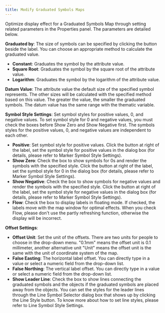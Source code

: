 ```yaml
---
title: Modify Graduated Symbols Maps
---
```



Optimize display effect for a Graduated Symbols Map through setting related parameters in the Properties panel. The parameters are detailed below.


**Graduated by**: The size of symbols can be specified by clicking the button beside the label. You can choose an appropriate method to calculate the graduated value.

- **Constant**: Graduates the symbol by the attribute value.
- **Square Root**: Graduates the symbol by the square root of the attribute value.
- **Logarithm**: Graduates the symbol by the logarithm of the attribute value.

**Datum Value**:  The attribute value the default size of the specified symbol represents. The other sizes will be calculated with the specified method based on this value. The greater the value, the smaller the graduated symbols. The datum value has the same range with the thematic variable.

**Symbol Style Settings**: Set symbol styles for positive values, 0, and negative values. To set symbol style for 0 and negative values, you must check the boxes before Show Zero and Show Negative first. The symbols styles for the positive values, 0, and negative values are independent to each other.

- **Positive**: Set symbol style for positive values. Click the button at right of the label, set the symbol style for positive values in the dialog box (for details, please refer to Marker Symbol Style Settings).
- **Show Zero**: Check the box to show symbols for 0s and render the symbols with the specified style. Click the button at right of the label, set the symbol style for 0 in the dialog box (for details, please refer to Marker Symbol Style Settings).
- **Show Negative**: Check the box to show symbols for negative values and render the symbols with the specified style. Click the button at right of the label, set the symbol style for negative values in the dialog box (for details, please refer to Marker Symbol Style Settings).
- **Flow**: Check the box to display labels in floating mode. If checked, the labels move with the map window for optimal effects. When you check Flow, please don't use the partly refreshing function, otherwise the display will be incorrect.

**Offset Settings**:  

- **Offset Unit**: Set the unit of the offsets. There are two units for people to choose in the drop-down menu. "0.1mm" means the offset unit is 0.1 millimeter, another alternative unit "Unit" means the offset unit is the same with the unit of coordinate system of the map.
- **False Easting**:  The horizontal label offset. You can directly type in a value or select a numeric field from the drop-down list.
- **False Northing**: The vertical label offset. You can directly type in a value or select a numeric field from the drop-down list.
- **Show Leader Line**: Check the box to show lines connecting the graduated symbols and the objects if the graduated symbols are placed away from the objects. You can set the styles for the leader lines through the Line Symbol Selector dialog box that shows up by clicking the Line Style button. To know more about how to set line styles, please refer to Line Symbol Style Settings.
